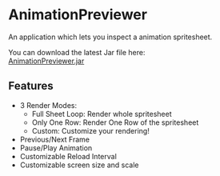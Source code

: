 AnimationPreviewer
==================

An application which lets you inspect a animation spritesheet.

You can download the latest Jar file here:  
[AnimationPreviewer.jar](https://github.com/Desmaster/AnimationPreviewer/raw/master/out/artifacts/AnimationPreviewer/AnimationPreviewer.jar "AnimationPreviewer.jar")

Features
--------
- 3 Render Modes:
	- Full Sheet Loop: Render whole spritesheet
	- Only One Row: Render One Row of the spritesheet
	- Custom: Customize your rendering!
- Previous/Next Frame
- Pause/Play Animation
- Customizable Reload Interval
- Customizable screen size and scale
